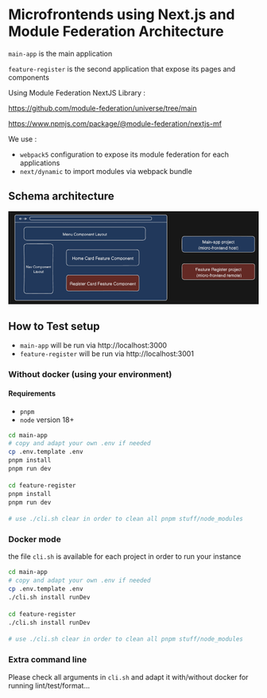 # Microfrontends using Next.js and Module Federation Architecture

`main-app` is the main application

`feature-register` is the second application that expose its pages and components

Using Module Federation NextJS Library :

https://github.com/module-federation/universe/tree/main

https://www.npmjs.com/package/@module-federation/nextjs-mf

We use :

- `webpack5` configuration to expose its module federation for each applications
- `next/dynamic` to import modules via webpack bundle

## Schema architecture

![<img src="assets/schema.png" width="350"/>](assets/schema.png)


## How to Test setup 

- `main-app` will be run via http://localhost:3000
- `feature-register` will be run via http://localhost:3001

### Without docker (using your environment)

#### Requirements

- `pnpm`
- `node` version 18+

```sh
cd main-app
# copy and adapt your own .env if needed
cp .env.template .env 
pnpm install
pnpm run dev

cd feature-register
pnpm install
pnpm run dev

# use ./cli.sh clear in order to clean all pnpm stuff/node_modules
```

### Docker mode

the file `cli.sh` is available for each project in order to run your instance

```sh
cd main-app
# copy and adapt your own .env if needed
cp .env.template .env 
./cli.sh install runDev

cd feature-register
./cli.sh install runDev

# use ./cli.sh clear in order to clean all pnpm stuff/node_modules
```

### Extra command line

Please check all arguments in `cli.sh` and adapt it with/without docker for running lint/test/format...

